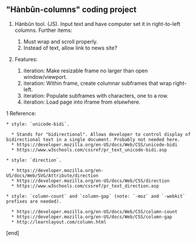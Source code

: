 ## "Hànbûn-columns" coding project

 1. Hànbûn tool. (JS). Input text and have computer set it in right-to-left columns. Further items:
 
    1. Must wrap and scroll properly. 
    1. Instead of text, allow link to news site?

 1. Features:
 
    1. iteration: Make resizable frame no larger than open window/viewport.
    1. iteration: Within frame, create columnar subframes that wrap right-left.
    1. iteration: Populate subframes with characters, one to a row.
    1. iteration: Load page into iframe from elsewhere.

 1 Reference:

    * style: `unicode-bidi`. 
    
      * Stands for "bidirectional". Allows developer to control display of bidirectional text in a single document. Probably not needed here.
      * https://developer.mozilla.org/en-US/docs/Web/CSS/unicode-bidi
      * https://www.w3schools.com/cssref/pr_text_unicode-bidi.asp

    * style: `direction`. 
    
      * https://developer.mozilla.org/en-US/docs/Web/SVG/Attribute/direction
      * https://developer.mozilla.org/en-US/docs/Web/CSS/direction
      * https://www.w3schools.com/cssref/pr_text_direction.asp

    * style: `column-count` and `column-gap` (note: `-moz` and `-webkit` prefixes are needed). 
    
      * https://developer.mozilla.org/en-US/docs/Web/CSS/column-count
      * https://developer.mozilla.org/en-US/docs/Web/CSS/column-gap
      * http://learnlayout.com/column.html

[end]
